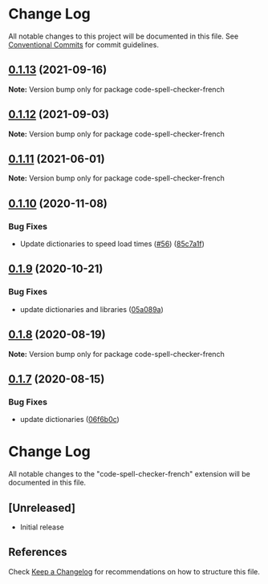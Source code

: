 # Change Log

All notable changes to this project will be documented in this file.
See [Conventional Commits](https://conventionalcommits.org) for commit guidelines.

## [0.1.13](https://github.com/streetsidesoftware/vscode-cspell-dict-extensions/compare/code-spell-checker-french@0.1.12...code-spell-checker-french@0.1.13) (2021-09-16)

**Note:** Version bump only for package code-spell-checker-french





## [0.1.12](https://github.com/streetsidesoftware/vscode-cspell-dict-extensions/compare/code-spell-checker-french@0.1.11...code-spell-checker-french@0.1.12) (2021-09-03)

**Note:** Version bump only for package code-spell-checker-french





## [0.1.11](https://github.com/streetsidesoftware/vscode-cspell-dict-extensions/compare/code-spell-checker-french@0.1.10...code-spell-checker-french@0.1.11) (2021-06-01)

**Note:** Version bump only for package code-spell-checker-french





## [0.1.10](https://github.com/streetsidesoftware/vscode-cspell-dict-extensions/compare/code-spell-checker-french@0.1.9...code-spell-checker-french@0.1.10) (2020-11-08)


### Bug Fixes

* Update dictionaries to speed load times ([#56](https://github.com/streetsidesoftware/vscode-cspell-dict-extensions/issues/56)) ([85c7a1f](https://github.com/streetsidesoftware/vscode-cspell-dict-extensions/commit/85c7a1f3363945594f6d86dbb7dae7f4c95a76e7))





## [0.1.9](https://github.com/streetsidesoftware/vscode-cspell-dict-extensions/compare/code-spell-checker-french@0.1.8...code-spell-checker-french@0.1.9) (2020-10-21)


### Bug Fixes

* update dictionaries and libraries ([05a089a](https://github.com/streetsidesoftware/vscode-cspell-dict-extensions/commit/05a089add3e0e3606ac1604df1539adfb272461f))





## [0.1.8](https://github.com/streetsidesoftware/vscode-cspell-dict-extensions/compare/code-spell-checker-french@0.1.7...code-spell-checker-french@0.1.8) (2020-08-19)

**Note:** Version bump only for package code-spell-checker-french





## [0.1.7](https://github.com/streetsidesoftware/vscode-cspell-dict-extensions/compare/code-spell-checker-french@0.1.6...code-spell-checker-french@0.1.7) (2020-08-15)


### Bug Fixes

* update dictionaries ([06f6b0c](https://github.com/streetsidesoftware/vscode-cspell-dict-extensions/commit/06f6b0cd9c011d55de841aa75591422a18d8a8f6))





# Change Log
All notable changes to the "code-spell-checker-french" extension will be documented in this file.

## [Unreleased]
- Initial release

## References
Check [Keep a Changelog](http://keepachangelog.com/) for recommendations on how to structure this file.
